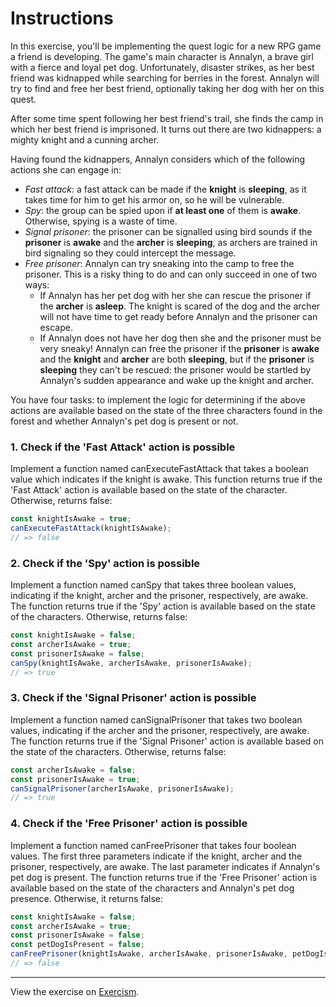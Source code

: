 # Instructions

In this exercise, you'll be implementing the quest logic for a new RPG game a friend is developing. The game's main character is Annalyn, a brave girl with a fierce and loyal pet dog. Unfortunately, disaster strikes, as her best friend was kidnapped while searching for berries in the forest. Annalyn will try to find and free her best friend, optionally taking her dog with her on this quest.

After some time spent following her best friend's trail, she finds the camp in which her best friend is imprisoned. It turns out there are two kidnappers: a mighty knight and a cunning archer.

Having found the kidnappers, Annalyn considers which of the following actions she can engage in:

- *Fast attack*: a fast attack can be made if the **knight** is **sleeping**, as it takes time for him to get his armor on, so he will be vulnerable.
- *Spy*: the group can be spied upon if **at least one** of them is **awake**. Otherwise, spying is a waste of time.
- *Signal prisoner*: the prisoner can be signalled using bird sounds if the **prisoner** is **awake** and the **archer** is **sleeping**, as archers are trained in bird signaling so they could intercept the message.
- *Free prisoner*: Annalyn can try sneaking into the camp to free the prisoner. This is a risky thing to do and can only succeed in one of two ways:
	- If Annalyn has her pet dog with her she can rescue the prisoner if the **archer** is **asleep**. The knight is scared of the dog and the archer will not have time to get ready before Annalyn and the prisoner can escape.
	- If Annalyn does not have her dog then she and the prisoner must be very sneaky! Annalyn can free the prisoner if the **prisoner** is **awake** and the **knight** and **archer** are both **sleeping**, but if the **prisoner** is **sleeping** they can't be rescued: the prisoner would be startled by Annalyn's sudden appearance and wake up the knight and archer.

You have four tasks: to implement the logic for determining if the above actions are available based on the state of the three characters found in the forest and whether Annalyn's pet dog is present or not.

### 1. Check if the 'Fast Attack' action is possible

Implement a function named canExecuteFastAttack that takes a boolean value which indicates if the knight is awake. This function returns true if the 'Fast Attack' action is available based on the state of the character. Otherwise, returns false:

```javascript
const knightIsAwake = true;
canExecuteFastAttack(knightIsAwake);
// => false
```

### 2. Check if the 'Spy' action is possible

Implement a function named canSpy that takes three boolean values, indicating if the knight, archer and the prisoner, respectively, are awake. The function returns true if the 'Spy' action is available based on the state of the characters. Otherwise, returns false:

```javascript
const knightIsAwake = false;
const archerIsAwake = true;
const prisonerIsAwake = false;
canSpy(knightIsAwake, archerIsAwake, prisonerIsAwake);
// => true
```

### 3. Check if the 'Signal Prisoner' action is possible

Implement a function named canSignalPrisoner that takes two boolean values, indicating if the archer and the prisoner, respectively, are awake. The function returns true if the 'Signal Prisoner' action is available based on the state of the characters. Otherwise, returns false:

```javascript
const archerIsAwake = false;
const prisonerIsAwake = true;
canSignalPrisoner(archerIsAwake, prisonerIsAwake);
// => true
```

### 4. Check if the 'Free Prisoner' action is possible

Implement a function named canFreePrisoner that takes four boolean values. The first three parameters indicate if the knight, archer and the prisoner, respectively, are awake. The last parameter indicates if Annalyn's pet dog is present. The function returns true if the 'Free Prisoner' action is available based on the state of the characters and Annalyn's pet dog presence. Otherwise, it returns false:

```javascript
const knightIsAwake = false;
const archerIsAwake = true;
const prisonerIsAwake = false;
const petDogIsPresent = false;
canFreePrisoner(knightIsAwake, archerIsAwake, prisonerIsAwake, petDogIsPresent);
// => false
```

---
View the exercise on [Exercism](https://exercism.org/tracks/javascript/exercises/annalyns-infiltration).
